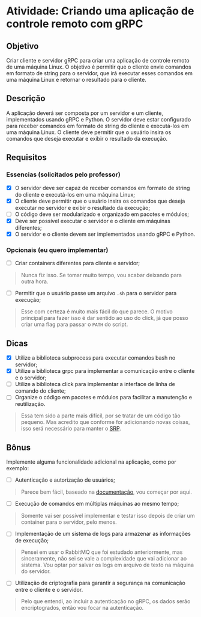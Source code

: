 # Atividade: Criando uma aplicação de controle remoto com gRPC

## Objetivo

Criar cliente e servidor gRPC para criar uma aplicação de controle remoto de uma máquina Linux. O objetivo é permitir que o cliente envie comandos em formato de string para o servidor, que irá executar esses comandos em uma máquina Linux e retornar o resultado para o cliente.

## Descrição

A aplicação deverá ser composta por um servidor e um cliente, implementados usando gRPC e Python. O servidor deve estar configurado para receber comandos em formato de string do cliente e executá-los em uma máquina Linux. O cliente deve permitir que o usuário insira os comandos que deseja executar e exibir o resultado da execução.

## Requisitos

### Essencias (solicitados pelo professor)

- [x] O servidor deve ser capaz de receber comandos em formato de string do cliente e executá-los em uma máquina Linux;
- [x] O cliente deve permitir que o usuário insira os comandos que deseja executar no servidor e exibir o resultado da execução;
- [ ] O código deve ser modularizado e organizado em pacotes e módulos;
- [x] Deve ser possível executar o servidor e o cliente em máquinas diferentes;
- [x] O servidor e o cliente devem ser implementados usando gRPC e Python.

### Opcionais (eu quero implementar)

- [ ] Criar containers diferentes para cliente e servidor;

> Nunca fiz isso. Se tomar muito tempo, vou acabar deixando para outra hora.

- [ ] Permitir que o usuário passe um arquivo `.sh` para o servidor para execução;

> Esse com certeza é muito mais fácil do que parece. O motivo principal para fazer isso é dar sentido ao uso do click, já que posso criar uma flag para passar o `PATH` do script.

## Dicas

- [x] Utilize a biblioteca subprocess para executar comandos bash no servidor;
- [x] Utilize a biblioteca grpc para implementar a comunicação entre o cliente e o servidor;
- [ ] Utilize a biblioteca click para implementar a interface de linha de comando do cliente;
- [ ] Organize o código em pacotes e módulos para facilitar a manutenção e reutilização.

> Essa tem sido a parte mais difícil, por se tratar de um código tão pequeno. Mas acredito que conforme for adicionando novas coisas, isso será necessário para manter o [SRP](https://en.wikipedia.org/wiki/Single-responsibility_principle).

## Bônus

Implemente alguma funcionalidade adicional na aplicação, como por exemplo:

- [ ] Autenticação e autorização de usuários;

> Parece bem fácil, baseado na [documentação](https://grpc.io/docs/guides/auth/#python), vou começar por aqui.

- [ ] Execução de comandos em múltiplas máquinas ao mesmo tempo;

> Somente vai ser possível implementar e testar isso depois de criar um container para o servidor, pelo menos.

- [ ] Implementação de um sistema de logs para armazenar as informações de execução;

> Pensei em usar o RabbitMQ que foi estudado anteriormente, mas sinceramente, não sei se vale a complexidade que vai adicionar ao sistema. Vou optar por salvar os logs em arquivo de texto na máquina do servidor.

- [ ] Utilização de criptografia para garantir a segurança na comunicação entre o cliente e o servidor.

> Pelo que entendi, ao incluir a autenticação no gRPC, os dados serão encriptogrados, então vou focar na autenticação.